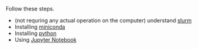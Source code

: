 Follow these steps.

* (not requring any actual operation on the computer) understand [slurm](../modules/slurm.md)
* Installing [miniconda]( ../modules/miniconda.md)
* Installing [python](../modules/python.md)
* Using [Jupyter Notebook](../modules/jupyter.md)
